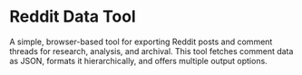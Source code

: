 # Reddit Data Tool

A simple, browser-based tool for exporting Reddit posts and comment threads for research, analysis, and archival. This tool fetches comment data as JSON, formats it hierarchically, and offers multiple output options. 
